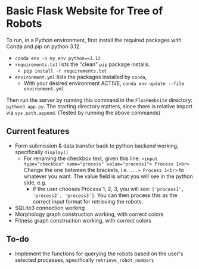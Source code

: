 # Basic Flask Website for Tree of Robots

To run, in a Python environment, first install the required packages with Conda and pip on python 3.12.
* `conda env -n my_env python==3.12`
* `requirements.txt` lists the "clean" `pip` package installs.
    - `pip install -r requirements.txt`
* `environment.yml` lists the packages installed by `conda`, 
    - With your desired environment ACTIVE, `conda env update --file environment.yml` 

Then run the server by running this command in the `FlaskWebsite` directory: `python3 app.py`. The starting directory matters, since there is relative import via `sys.path.append`.
(Tested by running the above commands)

## Current features
- Form submission & data transfer back to python backend working, specifically `display()`
    - For renaming the checkbox text, given this line: 
        `<input type="checkbox" name="process" value="process1"> Process 1<br>`
        Change the one between the brackets, i.e. `...> Process 1<br>` to whatever you want.
        The value field is what you will see in the python side, e.g.
        - if the user chooses Process 1, 2, 3, you will see: 
        `['process1', 'process2', 'process3']`. You can then process this as the correct input format for retrieving the robots.
- SQLite3 connection working
- Morphology graph construction working, with correct colors
- Fitness graph construction working, with correct colors

## To-do
- Implement the functions for querying the robots based on the user's selected processes, specifically `retrieve_robot_numbers`